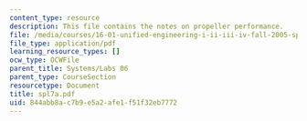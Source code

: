 ```yaml
---
content_type: resource
description: This file contains the notes on propeller performance.
file: /media/courses/16-01-unified-engineering-i-ii-iii-iv-fall-2005-spring-2006/844abb8ac7b9e5a2afe1f51f32eb7772_spl7a.pdf
file_type: application/pdf
learning_resource_types: []
ocw_type: OCWFile
parent_title: Systems/Labs 06
parent_type: CourseSection
resourcetype: Document
title: spl7a.pdf
uid: 844abb8a-c7b9-e5a2-afe1-f51f32eb7772
---
```

